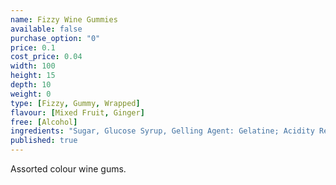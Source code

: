 ```yaml
---
name: Fizzy Wine Gummies
available: false
purchase_option: "0"
price: 0.1
cost_price: 0.04
width: 100
height: 15
depth: 10
weight: 0
type: [Fizzy, Gummy, Wrapped]
flavour: [Mixed Fruit, Ginger]
free: [Alcohol]
ingredients: "Sugar, Glucose Syrup, Gelling Agent: Gelatine; Acidity Regulator: Citric Acid, Flavourings; Colours: Anthocyanin, Copper Chlorophyllin, Lutein, Paprika"
published: true
---
```

Assorted colour wine gums.